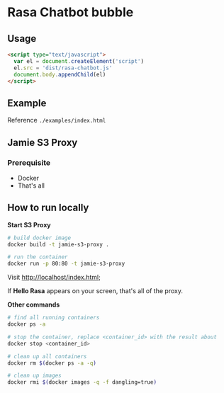 # Rasa Chatbot bubble

## Usage

```html
<script type="text/javascript">
  var el = document.createElement('script')
  el.src = 'dist/rasa-chatbot.js'
  document.body.appendChild(el)
</script>
```

## Example

Reference `./examples/index.html`

## Jamie S3 Proxy

### Prerequisite

* Docker
* That's all

## How to run locally

**Start S3 Proxy**
```bash
# build docker image
docker build -t jamie-s3-proxy .

# run the container
docker run -p 80:80 -t jamie-s3-proxy
```

Visit [http://localhost/index.html](http://localhost/index.html);

If **Hello Rasa** appears on your screen, that's all of the proxy.

**Other commands**

```bash
# find all running containers
docker ps -a

# stop the container, replace <container_id> with the result about
docker stop <container_id>

# clean up all containers
docker rm $(docker ps -a -q)

# clean up images
docker rmi $(docker images -q -f dangling=true)
```
